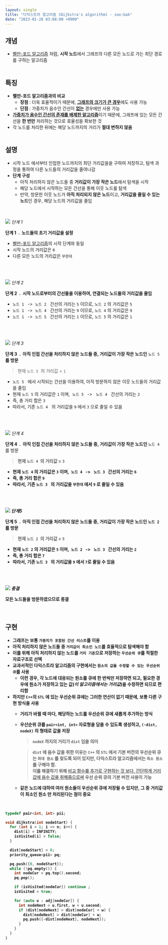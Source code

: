 ```yaml
---
layout: single
title: "다익스트라 알고리즘 (Dijkstra's algorithm) - soo:bak"
date: "2023-01-28 03:08:00 +0900"
---
```


## 개념
  - [벨만-포드 알고리즘](https://soo-bak.github.io/algorithm/theory/BellmanFord/#page-title) 처럼, **시작 노드**에서 그래프의 다른 모든 노드로 가는 최단 경로를 구하는 알고리즘
<br><br>

## 특징
  - **벨만-포드 알고리즘과의 비교**
    - **장점** : 더욱 효율적이기 때문에, <b><u>그래프의 크기가 큰 경우</u></b>에도 사용 가능<br>
    - **단점** : 가중치가 음수인 간선이 <b><u>없는</u></b> 경우에만 사용 가능<br>
  - <b><u>가중치가 음수인 간선의 존재를 배제한 알고리즘</u></b>이기 때문에, 그래프에 있는 모든 간선을 **한 번만** 처리하는 것으로 효율성을 확보한 것<br>
  - 각 노드를 처리한 뒤에는 해당 노드까지의 거리가 **절대 변하지 않음**
<br><br>

## 설명
  - 시작 노드 에서부터 인접한 노드까지의 최단 거리값을을 구하여 저장하고, 탐색 과정을 통하여 다른 노드들의 거리값을 줄여나감<br>
  - **단계 구성**
    - 아직 처리하지 않은 노드들 중 **거리값이 가장 작은 노드**에서 탐색을 시작<br>
    - 해당 노드에서 시작하는 모든 간선을 통해 이웃 노드를 탐색<br>
    - 만약, 방문한 이웃 노드가 <b>아직 처리되지 않은 노드</b>이고, <b>거리값을 줄일 수 있는 노드</b>인 경우, 해당 노드의 거리값을 줄임<br>
<br><br>

  ![](/assets/images/slide_res/Dijkstara_step1.png)
  *단계 1*

  <b>단계 1&nbsp; . &nbsp;노드들의 초기 거리값을 설정</b><br>

  - [벨만-포드 알고리즘](https://soo-bak.github.io/algorithm/theory/BellmanFord/#page-title)의 시작 단계와 동일
  - 시작 노드의 거리값은 `0`<br>
  - 다른 모든 노드의 거리값은 `무한대`<br>

  <br><br><br>
  ![](/assets/images/slide_res/Dijkstara_step2.png)
  *단계 2*

  <b>단계 2&nbsp; . &nbsp;시작 노드로부터의 간선들을 이용하여, 연결되는 노드들의 거리값을 줄임</b><br>

  - `노드 1` &nbsp; -> &nbsp;`노드 2` &nbsp; 간선의 거리는 `5` 이므로, `노드 2` 의 거리값은 `5` <br>
  - `노드 1` &nbsp; -> &nbsp;`노드 4` &nbsp; 간선의 거리는 `9` 이므로, `노드 4` 의 거리값은 `9`<br>
  - `노드 1` &nbsp; -> &nbsp;`노드 5` &nbsp; 간선의 거리는 `1` 이므로, `노드 5` 의 거리값은 `1`<br>

  <br><br><br>
  ![](/assets/images/slide_res/Dijkstara_step3.png)
  *단계 3*

  <b>단계 3&nbsp; . &nbsp;아직 인접 간선을 처리하지 않은 노드들 중, 거리값이 가장 작은 노드인</b> `노드 5` &nbsp; <b>를 방문</b>
  > 현재 `노드 5` &nbsp;의 거리값 = `1`<br>


  - `노드 5` &nbsp; 에서 시작되는 간선을 이용하여, 아직 방문하지 않은 이웃 노드들의 거리값을 줄임
  - 현재 `노드 5` 의 거리값은 `1` 이며, &nbsp;`노드 5` &nbsp; -> &nbsp; `노드 4` &nbsp; 간선의 거리는 `2`<br>
  - 즉, 총 거리 합은 `3`<br>
  - 따라서, 기존 `노드 4` &nbsp; 의 거리값을 `9` 에서 `3` 으로 줄일 수 있음

  <br><br><br>
  ![](/assets/images/slide_res/Dijkstara_step4.png)
  *단계 4*

  <b>단계 4&nbsp; . &nbsp;아직 인접 간선을 처리하지 않은 노드들 중, 거리값이 가장 작은 노드인 </b>`노드 4` &nbsp; 를 방문<b>
  > 현재 `노드 4` &nbsp;의 거리값 = `3`<br>


  - 현재 `노드 4` 의 거리값은 `3` 이며, &nbsp;`노드 4` &nbsp; -> &nbsp; `노드 3` &nbsp; 간선의 거리는 `6`<br>
  - 즉, 총 거리 합은 `9`<br>
  - 따라서, 기존 `노드 3` &nbsp; 의 거리값을 `무한대` 에서 `9` 로 줄일 수 있음

  <br><br><br>
  ![](/assets/images/slide_res/Dijkstara_step5.png)
  *단계5*

  <b>단계 5&nbsp; . &nbsp;아직 인접 간선을 처리하지 않은 노드들 중, 거리값이 가장 작은 노드인 </b>`노드 2` &nbsp; <b>를 방문</b>
  > 현재 `노드 2` &nbsp;의 거리값 = `5`<br>


  - 현재 `노드 2` 의 거리값은 `5` 이며, &nbsp;`노드 2` &nbsp; -> &nbsp; `노드 3` &nbsp; 간선의 거리는 `2`<br>
  - 즉, 총 거리 합은 `7`<br>
  - 따라서, 기존 `노드 3` &nbsp; 의 거리값을 `9` 에서 `7`로 줄일 수 있음

  <br><br><br>
  ![](/assets/images/slide_res/Dijkstara_step6.png)
  *종결*

  모든 노드들을 방문하였으므로 종결
<br><br><br>


## 구현
- 그래프는 보통 `가중치가 포함된 간선 리스트`를 이용
- 아직 처리하지 않은 노드들 중 `거리값이 최소인 노드`를 효율적으로 탐색해야 함
- 이를 위해 아직 처리하지 않는 노드를 `거리 기준`으로 저장하는 `우선순위 큐`를 적절한 자료구조로 선택
- 교과서적인 다익스트라 알고리즘의 구현에서는 `원소의 값을 수정할 수 있는 우선순위 큐`를 사용
  - 이런 경우, 각 노드에 대응되는 원소를 큐에 한 번씩만 저장하면 되고, 필요한 경우에 원소가 저장하고 있는 값(*이 알고리즘에서는 거리값*)을 수정하면 되므로 편리함
- 하지만 `C++`의 `STL` 에 있는 우선순위 큐에는 그러한 연산이 **없기 때문에**, 보통 다른 구현 방식을 사용
  - 거리가 바뀔 때 마다, 해당하는 노드를 우선순위 큐에 새롭게 추가하는 방식
  - 우산순위 큐를 `pair<int, int>` 자료형을 담을 수 있도록 생성하고, `(-dist, nodeX)` 의 형태로 값을 저장
    > `nodeX` 까지의 거리가 `dist` 임을 의미

    > `dist` 에 음수 값을 취한 이유는 `C++` 의 `STL` 에서 기본 버전의 우선순위 큐는 `최대 원소` 를 찾도록 되어 있지만, 다익스트라 알고리즘에서는 `최소 원소` 를 구해야 함.<br>
    이를 해결하기 위해 <u><b>비교 함수를 추가로 구현하는 것 보다, 간단하게 거리 값에 음수 값을 취해줌으로써</b></u> 우선 순위 큐의 기본 버전 사용이 가능
  - 같은 노드에 대하여 여러 원소들이 우선순위 큐에 저장될 수 있지만, 그 중 **거리값이 최소인 원소** 만 처리된다는 점이 중요
<br>


```c++
typedef pair<int, int> pii;

void dijkstra(int nodeStart) {
  for (int i = 1; i <= n; i++) {
    dist[i] = INFINITY;
    isVisited[i] = false;
  }

  dist[nodeStart] = 0;
  priority_queue<pii> pq;

  pq.push({0, nodeStart});
  while (!pq.empty()) {
    int nodeCur = pq.top().second;
    pq.pop();

    if (isVisited[nodeCur]) continue ;
    isVisited = true;

    for (auto u : adj[nodeCur]) {
      int nodeNext = u.first, w = u.second;
      if (dist[nodeNext] > dist[nodeCur] + w) {
        dist[nodeNext] = dist[nodeCur] + w;
        pq.push({-dist[nodeNext], nodeNext});
      }
    }
  }
}
```
<br><br>
